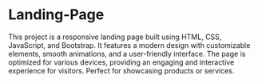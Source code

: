 # Landing-Page
This project is a responsive landing page built using HTML, CSS, JavaScript, and Bootstrap. It features a modern design with customizable elements, smooth animations, and a user-friendly interface. The page is optimized for various devices, providing an engaging and interactive experience for visitors. Perfect for showcasing products or services.
